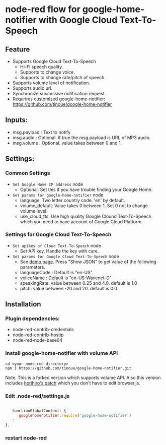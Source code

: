 # node-red flow for google-home-notifier with Google Cloud Text-To-Speech

## Feature

- Supports Google Cloud Text-To-Speech
	- Hi-Fi speech quality.
	- Supports to change voice.
	- Supports to change rate/pitch of speech.
- Supports volume level of notification.
- Supports audio url.
- Synchronize successive notification request.
- Requrires customized google-home-notifier: https://github.com/tinoue/google-home-notifier

## Inputs:

- msg.payload : Text to notify
- msg.audio : Optional. if true the msg.payload is URL of MP3 audio.
- msg.volume : Optional. value takes between 0 and 1.

## Settings:

### Common Settings
- `Set Google Home IP address` node
	- Optional. Set this if you have trouble finding your Google Home.
- `Set params for google-home-notifier` node
	- language: Two letter country code. 'en' by default.
	- volume_default: Value takes 0 between 1. Set 0 not to change volume level.
	- use_cloud_tts: Use high quality Google Clound Text-To-Speech which you need to have account of Google Cloud Platform.

### Settings for Google Cloud Text-To-Speech
- `Set apikey of Cloud Text-To-Speech` node
	- Set API key. Handle the key with care.
- `Set params for Google Cloud Text-To-Speech` node
	- See [demo page](https://cloud.google.com/text-to-speech/). Press "Show JSON" to get value of the following parameters.
	- languageCode : Default is "en-US".
	- voliceName : Default is "en-US-Wavenet-D"
	- speakingRate: value between 0.25 and 4.0. default is 1.0
	- pitch: value between -20 and 20. default is 0.0

## Installation

### Plugin dependencies:
- node-red-contrib-credentials
- node-red-contrib-hostip
- node-red-node-base64

### Install google-home-notifier with volume API

```
cd <your node-red directory>
npm i https://github.com/tinoue/google-home-notifier.git
```

Note. This is a forked version which supports volume API.
Also this version includes [horihiro's patch](https://github.com/noelportugal/google-home-notifier/pull/41) which you don't have to edit browser.js.

### Edit .node-red/settings.js
```javascript

   functionGlobalContext: {
      googlehomenotifier:require('google-home-notifier')
   :
},
```

### restart node-red


